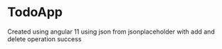 # TodoApp
Created using angular 11 using json from jsonplaceholder with add and delete operation success
